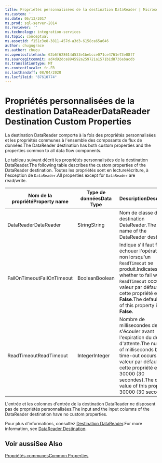 ```yaml
---
title: Propriétés personnalisées de la destination DataReader | Microsoft Docs
ms.custom: ''
ms.date: 06/13/2017
ms.prod: sql-server-2014
ms.reviewer: ''
ms.technology: integration-services
ms.topic: conceptual
ms.assetid: f151c3e8-3811-457d-a3d3-6158ca65a646
author: chugugrace
ms.author: chugu
ms.openlocfilehash: 62b6f628614d533e1bebcce071ce4761e73e08f7
ms.sourcegitcommit: ad4d92dce894592a259721a1571b1d8736abacdb
ms.translationtype: MT
ms.contentlocale: fr-FR
ms.lasthandoff: 08/04/2020
ms.locfileid: "87610774"
---
```

# <a name="datareader-destination-custom-properties"></a><span data-ttu-id="27959-102">Propriétés personnalisées de la destination DataReader</span><span class="sxs-lookup"><span data-stu-id="27959-102">DataReader Destination Custom Properties</span></span>
  <span data-ttu-id="27959-103">La destination DataReader comporte à la fois des propriétés personnalisées et les propriétés communes à l'ensemble des composants de flux de données.</span><span class="sxs-lookup"><span data-stu-id="27959-103">The DataReader destination has both custom properties and the properties common to all data flow components.</span></span>  
  
 <span data-ttu-id="27959-104">Le tableau suivant décrit les propriétés personnalisées de la destination DataReader.</span><span class="sxs-lookup"><span data-stu-id="27959-104">The following table describes the custom properties of the DataReader destination.</span></span> <span data-ttu-id="27959-105">Toutes les propriétés sont en lecture/écriture, à l'exception de `DataReader`.</span><span class="sxs-lookup"><span data-stu-id="27959-105">All properties except for `DataReader` are read/write.</span></span>  
  
|<span data-ttu-id="27959-106">Nom de la propriété</span><span class="sxs-lookup"><span data-stu-id="27959-106">Property name</span></span>|<span data-ttu-id="27959-107">Type de données</span><span class="sxs-lookup"><span data-stu-id="27959-107">Data Type</span></span>|<span data-ttu-id="27959-108">Description</span><span class="sxs-lookup"><span data-stu-id="27959-108">Description</span></span>|  
|-------------------|---------------|-----------------|  
|<span data-ttu-id="27959-109">DataReader</span><span class="sxs-lookup"><span data-stu-id="27959-109">DataReader</span></span>|<span data-ttu-id="27959-110">String</span><span class="sxs-lookup"><span data-stu-id="27959-110">String</span></span>|<span data-ttu-id="27959-111">Nom de classe de la destination DataReader.</span><span class="sxs-lookup"><span data-stu-id="27959-111">The class name of the DataReader destination.</span></span>|  
|<span data-ttu-id="27959-112">FailOnTimeout</span><span class="sxs-lookup"><span data-stu-id="27959-112">FailOnTimeout</span></span>|<span data-ttu-id="27959-113">Boolean</span><span class="sxs-lookup"><span data-stu-id="27959-113">Boolean</span></span>|<span data-ttu-id="27959-114">Indique s'il faut faire échouer l'opération ou non lorsqu'un `ReadTimeout` se produit.</span><span class="sxs-lookup"><span data-stu-id="27959-114">Indicates whether to fail when a `ReadTimeout` occurs.</span></span> <span data-ttu-id="27959-115">La valeur par défaut de cette propriété est **False**.</span><span class="sxs-lookup"><span data-stu-id="27959-115">The default value of this property is **False**.</span></span>|  
|<span data-ttu-id="27959-116">ReadTimeout</span><span class="sxs-lookup"><span data-stu-id="27959-116">ReadTimeout</span></span>|<span data-ttu-id="27959-117">Integer</span><span class="sxs-lookup"><span data-stu-id="27959-117">Integer</span></span>|<span data-ttu-id="27959-118">Nombre de millisecondes devant s'écouler avant l'expiration du délai d'attente.</span><span class="sxs-lookup"><span data-stu-id="27959-118">The number of milliseconds before a time-out occurs.</span></span> <span data-ttu-id="27959-119">La valeur par défaut de cette propriété est 30000 (30 secondes).</span><span class="sxs-lookup"><span data-stu-id="27959-119">The default value of this property is 30000 (30 seconds).</span></span>|  
  
 <span data-ttu-id="27959-120">L'entrée et les colonnes d'entrée de la destination DataReader ne disposent pas de propriétés personnalisées.</span><span class="sxs-lookup"><span data-stu-id="27959-120">The input and the input columns of the DataReader destination have no custom properties.</span></span>  
  
 <span data-ttu-id="27959-121">Pour plus d’informations, consultez [Destination DataReader](datareader-destination.md).</span><span class="sxs-lookup"><span data-stu-id="27959-121">For more information, see [DataReader Destination](datareader-destination.md).</span></span>  
  
## <a name="see-also"></a><span data-ttu-id="27959-122">Voir aussi</span><span class="sxs-lookup"><span data-stu-id="27959-122">See Also</span></span>  
 [<span data-ttu-id="27959-123">Propriétés communes</span><span class="sxs-lookup"><span data-stu-id="27959-123">Common Properties</span></span>](../common-properties.md)  
  
  
